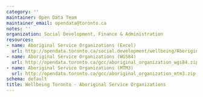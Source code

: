 ```yaml
---
category: ''
maintainer: Open Data Team
maintainer_email: opendata@toronto.ca
notes: ''
organization: Social Development, Finance & Administration
resources:
- name: Aboriginal Service Organizations (Excel)
  url: http://opendata.toronto.ca/social.development/wellbeing/AboriginalServiceLocations.xlsx
- name: Aboriginal Service Organizations (WGS84)
  url: http://opendata.toronto.ca/gcc/aboriginal_organization_wgs84.zip
- name: Aboriginal Service Organizations (MTM3)
  url: http://opendata.toronto.ca/gcc/aboriginal_organization_mtm3.zip
schema: default
title: Wellbeing Toronto - Aboriginal Service Organizations
---
```

